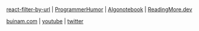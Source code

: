 
 [react-filter-by-url](https://www.npmjs.com/package/react-filter-by-url) | [ProgrammerHumor](https://marketplace.visualstudio.com/items?itemName=CaseyBui.programmerhumor) | [Algonotebook](https://algonotebook.vercel.app/dashboard) | [ReadingMore.dev](https://readingmore.dev)

[buinam.com](https://buinam.com) | [youtube](https://www.youtube.com/channel/UCvdDJyJ8twY5EwVSOA8MwMg) | [twitter](https://twitter.com/buikhacnam11)
